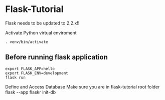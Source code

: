 # Flask-Tutorial

Flask needs to be updated to 2.2.x!!

Activate Python virtual enviroment

    . venv/bin/activate

Before running flask application
---
    export FLASK_APP=hello
    export FLASK_ENV=development
    flask run


Define and Access Database
Make sure you are in flask-tutorial root folder
flask --app flaskr init-db